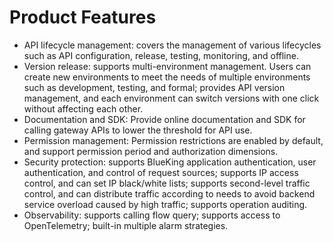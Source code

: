 # Product Features

- API lifecycle management: covers the management of various lifecycles such as API configuration, release, testing, monitoring, and offline.
- Version release: supports multi-environment management. Users can create new environments to meet the needs of multiple environments such as development, testing, and formal; provides API version management, and each environment can switch versions with one click without affecting each other.
- Documentation and SDK: Provide online documentation and SDK for calling gateway APIs to lower the threshold for API use.
- Permission management: Permission restrictions are enabled by default, and support permission period and authorization dimensions.
- Security protection: supports BlueKing application authentication, user authentication, and control of request sources; supports IP access control, and can set IP black/white lists; supports second-level traffic control, and can distribute traffic according to needs to avoid backend service overload caused by high traffic; supports operation auditing.
- Observability: supports calling flow query; supports access to OpenTelemetry; built-in multiple alarm strategies.